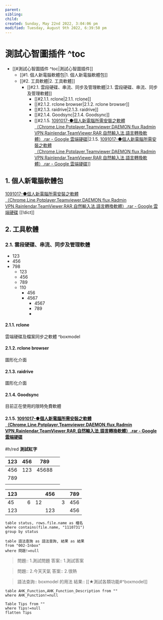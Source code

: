 ```yaml
---
parent: 
sibling: 
child: 
created: Sunday, May 22nd 2022, 3:04:06 pm
modified: Tuesday, August 9th 2022, 6:39:50 pm
---
```



# 測試心智圖插件 ^toc

- [[#測試心智圖插件 ^toc|測試心智圖插件]]
	- [[#1. 個人新電腦軟體包|1. 個人新電腦軟體包]]
	- [[#2. 工具軟體|2. 工具軟體]]
		- [[#2.1. 雲段硬碟、串流、同步及管理軟體|2.1. 雲段硬碟、串流、同步及管理軟體]]
			- [[#2.1.1. rclone|2.1.1. rclone]]
			- [[#2.1.2. rclone browser|2.1.2. rclone browser]]
			- [[#2.1.3. raidrive|2.1.3. raidrive]]
			- [[#2.1.4. Goodsync|2.1.4. Goodsync]]
			- [[#2.1.5. [1091017-●個人新電腦所需安裝之軟體（Chrome,Line,Potplayer,Teamviewer,DAEMON,flux,Radmin VPN,Rainlendar,TeamViewer,RAR,自然輸入法,語言轉換軟體）.rar - Google 雲端硬碟](https://drive.google.com/file/d/1SuctgasJbyDgdaSAJqVgjwTnr1KDc7lk/view)|2.1.5. [1091017-●個人新電腦所需安裝之軟體（Chrome,Line,Potplayer,Teamviewer,DAEMON,flux,Radmin VPN,Rainlendar,TeamViewer,RAR,自然輸入法,語言轉換軟體）.rar - Google 雲端硬碟](https://drive.google.com/file/d/1SuctgasJbyDgdaSAJqVgjwTnr1KDc7lk/view)]]


## 1. 個人新電腦軟體包
[1091017-●個人新電腦所需安裝之軟體（Chrome,Line,Potplayer,Teamviewer,DAEMON,flux,Radmin VPN,Rainlendar,TeamViewer,RAR,自然輸入法,語言轉換軟體）.rar - Google 雲端硬碟](https://drive.google.com/file/d/1SuctgasJbyDgdaSAJqVgjwTnr1KDc7lk/view)
[[!dict]]
## 2. 工具軟體
### 2.1. 雲段硬碟、串流、同步及管理軟體
- 123
- 456
- 798
	- 123
	- 456
	- 789
	- 110
		- 456
		- 4567
			- 4567 
			- 789
			- 
#### 2.1.1. rclone
雲端硬碟及檔案同步之軟體
^boxmodel

#### 2.1.2. rclone browser
圖形化介面
#### 2.1.3. raidrive
圖形化介面
#### 2.1.4. Goodsync
目前正在使用的限時免費軟體
#### 2.1.5. [1091017-●個人新電腦所需安裝之軟體（Chrome,Line,Potplayer,Teamviewer,DAEMON,flux,Radmin VPN,Rainlendar,TeamViewer,RAR,自然輸入法,語言轉換軟體）.rar - Google 雲端硬碟](https://drive.google.com/file/d/1SuctgasJbyDgdaSAJqVgjwTnr1KDc7lk/view)

#h/red **測試紅字**


| 123 | 456 |   789 |  |
|:----|----:|:-----:|:---|
| 456 | 123 | 45688 |  |
| 789 |     |       |  |
|     |     |       |  |  

|                                    123 |                                                        456 | 789 |
|:---------------------------------------|:----------------------------------------------------------:|----:|
| 45&nbsp; &nbsp; &nbsp; &nbsp; &nbsp; 6 | 12&nbsp; &nbsp; &nbsp; &nbsp; &nbsp; &nbsp; &nbsp; &nbsp;3 | 456 |
|                                    123 |                                                        123 | 456 | 

```dataview
table status, rows.file.name as 檔名
where contains(file.name, "1110731")
group by status
```
```dataview
table 語法查詢 as 語法查詢, 結果 as 結果
from "002-Inbox"
where 問題!=null
```

> 問題:: 1.測試問題
> 答案:: 1.測試答案

> 問題:: 2.今天天氣
> 答案:: 2.很熱

> 語法查詢:: boxmodel 的用法
> 結果:: [[★測試各類功能#^boxmodel]]

```dataview
table AHK_Function,AHK_Function_Description from ""
where AHK_Function!=null
```

```dataview
Table Tips from ""
where Tips!=null
flatten Tips
```

